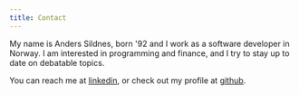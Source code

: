 ```yaml
---
title: Contact
---
```


My name is Anders Sildnes, born '92 and I work as a software developer in Norway.
I am interested in programming and finance, and I try to stay up to date on debatable topics.

You can reach me at <a href="http://www.linkedin.com/in/anders-sildnes"> linkedin</a>, or check out my profile at <a href="https://github.com/andsild/">github</a>.

